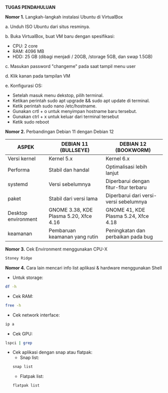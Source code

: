 **TUGAS PENDAHULUAN**

**Nomor 1.**
Langkah-langkah instalasi Ubuntu di VirtualBox

a. Unduh ISO Ubuntu dari situs resminya.

b. Buka VirtualBox, buat VM baru dengan spesifikasi:
- CPU: 2 core
- RAM: 4096 MB
- HDD: 25 GB (dibagi menjadi / 20GB, /storage 5GB, dan swap 1.5GB)

c.  Masukan password "changeme" pada saat tampil menu user

d.  Klik kanan pada tampilan VM

e.  Konfigurasi OS:
-   Setelah masuk menu dekstop, pilih terminal.
-   Ketikan perintah sudo apt upgrade && sudo apt update di terminal.
-   Ketik perintah sudo nano /etc/hostname.
-   Gunakan crtl + o untuk menyimpan hostname baru tersebut.
-   Gunakan ctrl + x untuk keluar dari terminal tersebut
-   Ketik sudo reboot


**Nomor 2.**
Perbandingan Debian 11 dengan Debian 12

| ASPEK                | DEBIAN 11 (BULLSEYE) | DEBIAN 12 (BOOKWORM)  |
|----------------------|----------------------|-----------------------|
| Versi kernel         | Kernel 5.x           | Kernel 6.x            |
| Performa             | Stabil dan handal    | Optimalisasi lebih lanjut |
| systemd              | Versi sebelumnya     | Diperbarui dengan fitur-fitur terbaru |
| paket                | Stabil dari versi lama | Diperbarui dari versi-versi sebelumnya |
| Desktop environment  | GNOME 3.38, KDE Plasma 5.20, Xfce 4.16 | GNOME 41, KDE Plasma 5.24, Xfce 4.18 |
| keamanan             | Pembaruan keamanan yang rutin | Peningkatan dan perbaikan pada bug |


**Nomor 3.**
Cek Environment menggunakan CPU-X

```bash
Stoney Ridge
```

**Nomor 4.**
Cara lain mencari info list aplikasi & hardware menggunakan Shell

- Untuk storage: 
```bash
df -h
```
- Cek RAM:
```bash
free -h
```
- Cek network interface:
```bash
ip a
```
- Cek GPU:
```bash
lspci | grep
```
- Cek aplikasi dengan snap atau flatpak:
    - Snap list: 
    ```bash
    snap list
    ```
    - Flatpak list:
    ```bash
    flatpak list
    ```
